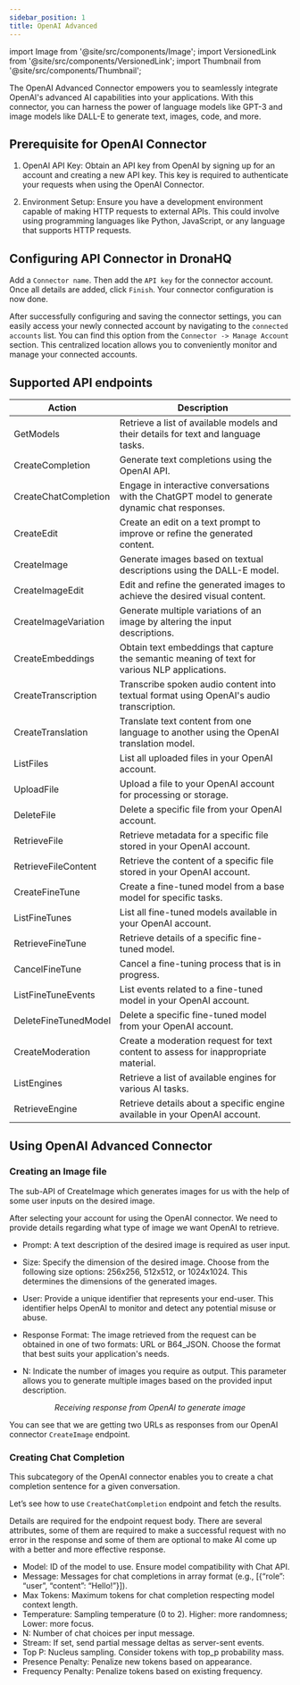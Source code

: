 ```yaml
---
sidebar_position: 1
title: OpenAI Advanced
---
```


import Image from '@site/src/components/Image';
import VersionedLink from '@site/src/components/VersionedLink';
import Thumbnail from '@site/src/components/Thumbnail';


The OpenAI Advanced Connector empowers you to seamlessly integrate OpenAI's advanced AI capabilities into your applications. With this connector, you can harness the power of language models like GPT-3 and image models like DALL-E to generate text, images, code, and more.


## Prerequisite for OpenAI Connector

1. OpenAI API Key: Obtain an API key from OpenAI by signing up for an account and creating a new API key. This key is required to authenticate your requests when using the OpenAI Connector.

2. Environment Setup: Ensure you have a development environment capable of making HTTP requests to external APIs. This could involve using programming languages like Python, JavaScript, or any language that supports HTTP requests.

## Configuring API Connector in DronaHQ

Add a `Connector name`. Then add the `API key` for the connector account. Once all details are added, click `Finish`. Your connector configuration is now done.



After successfully configuring and saving the connector settings, you can easily access your newly connected account by navigating to the `connected accounts` list. You can find this option from the `Connector -> Manage Account` section. This centralized location allows you to conveniently monitor and manage your connected accounts.

## Supported API endpoints

| Action                   | Description                                                                                     |
|--------------------------|-------------------------------------------------------------------------------------------------|
| GetModels                | Retrieve a list of available models and their details for text and language tasks.             |
| CreateCompletion         | Generate text completions using the OpenAI API.                                                |
| CreateChatCompletion     | Engage in interactive conversations with the ChatGPT model to generate dynamic chat responses. |
| CreateEdit               | Create an edit on a text prompt to improve or refine the generated content.                    |
| CreateImage              | Generate images based on textual descriptions using the DALL-E model.                           |
| CreateImageEdit          | Edit and refine the generated images to achieve the desired visual content.                     |
| CreateImageVariation     | Generate multiple variations of an image by altering the input descriptions.                    |
| CreateEmbeddings         | Obtain text embeddings that capture the semantic meaning of text for various NLP applications. |
| CreateTranscription      | Transcribe spoken audio content into textual format using OpenAI's audio transcription.        |
| CreateTranslation        | Translate text content from one language to another using the OpenAI translation model.         |
| ListFiles                | List all uploaded files in your OpenAI account.                                                |
| UploadFile               | Upload a file to your OpenAI account for processing or storage.                                 |
| DeleteFile               | Delete a specific file from your OpenAI account.                                               |
| RetrieveFile             | Retrieve metadata for a specific file stored in your OpenAI account.                            |
| RetrieveFileContent      | Retrieve the content of a specific file stored in your OpenAI account.                          |
| CreateFineTune           | Create a fine-tuned model from a base model for specific tasks.                                 |
| ListFineTunes            | List all fine-tuned models available in your OpenAI account.                                    |
| RetrieveFineTune         | Retrieve details of a specific fine-tuned model.                                                |
| CancelFineTune           | Cancel a fine-tuning process that is in progress.                                              |
| ListFineTuneEvents       | List events related to a fine-tuned model in your OpenAI account.                               |
| DeleteFineTunedModel     | Delete a specific fine-tuned model from your OpenAI account.                                    |
| CreateModeration         | Create a moderation request for text content to assess for inappropriate material.              |
| ListEngines              | Retrieve a list of available engines for various AI tasks.                                     |
| RetrieveEngine           | Retrieve details about a specific engine available in your OpenAI account.                       |


## Using OpenAI Advanced Connector

### Creating an Image file

The sub-API of CreateImage which generates images for us with the help of some user inputs on the desired image.

After selecting your account for using the OpenAI connector. We need to provide details regarding what type of image we want OpenAI to retrieve.

- Prompt: A text description of the desired image is required as user input.

- Size: Specify the dimension of the desired image. Choose from the following size options: 256x256, 512x512, or 1024x1024. This determines the dimensions of the generated images.

- User: Provide a unique identifier that represents your end-user. This identifier helps OpenAI to monitor and detect any potential misuse or abuse.

- Response Format: The image retrieved from the request can be obtained in one of two formats: URL or B64_JSON. Choose the format that best suits your application's needs.

- N: Indicate the number of images you require as output. This parameter allows you to generate multiple images based on the provided input description.


<figure>
  <Thumbnail src="/img/reference/connectors/openaiadv/image.png" alt="Receiving response from OpenAI to generate image" />
  <figcaption align = "center"><i>Receiving response from OpenAI to generate image</i></figcaption>
</figure>

You can see that we are getting two URLs as responses from our OpenAI connector `CreateImage` endpoint.


### Creating Chat Completion

This subcategory of the OpenAI connector enables you to create a chat completion sentence for a given conversation.

Let’s see how to use `CreateChatCompletion` endpoint and fetch the results.

Details are required for the endpoint request body. There are several attributes, some of them are required to make a successful request with no error in the response and some of them are optional to make AI come up with a better and more effective response.

- Model: ID of the model to use. Ensure model compatibility with Chat API.
- Message: Messages for chat completions in array format (e.g., [{“role”: “user”, “content”: “Hello!”}]).
- Max Tokens: Maximum tokens for chat completion respecting model context length.
- Temperature: Sampling temperature (0 to 2). Higher: more randomness; Lower: more focus.
- N: Number of chat choices per input message.
- Stream: If set, send partial message deltas as server-sent events.
- Top P: Nucleus sampling. Consider tokens with top_p probability mass.
- Presence Penalty: Penalize new tokens based on appearance.
- Frequency Penalty: Penalize tokens based on existing frequency.


<figure>
  <Thumbnail src="/img/reference/connectors/openaiadv/res.jpeg"  />
</figure>